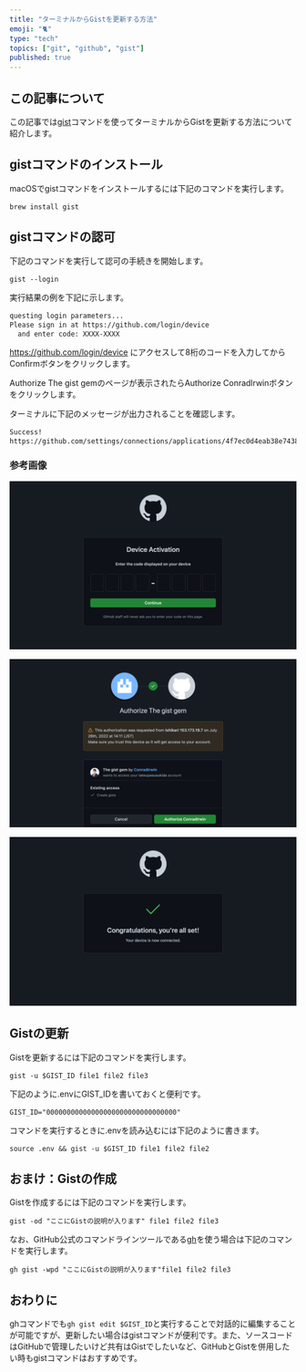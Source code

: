 ```yaml
---
title: "ターミナルからGistを更新する方法"
emoji: "🐈"
type: "tech"
topics: ["git", "github", "gist"]
published: true
---
```


## この記事について

この記事では[gist](https://github.com/defunkt/gist)コマンドを使ってターミナルからGistを更新する方法について紹介します。



## gistコマンドのインストール

macOSでgistコマンドをインストールするには下記のコマンドを実行します。

```shell
brew install gist
```



## gistコマンドの認可

下記のコマンドを実行して認可の手続きを開始します。

```shell
gist --login
```

実行結果の例を下記に示します。

```
questing login parameters...
Please sign in at https://github.com/login/device
  and enter code: XXXX-XXXX
```

https://github.com/login/device にアクセスして8桁のコードを入力してからConfirmボタンをクリックします。

Authorize The gist gemのページが表示されたらAuthorize Conradlrwinボタンをクリックします。

ターミナルに下記のメッセージが出力されることを確認します。

```
Success! https://github.com/settings/connections/applications/4f7ec0d4eab38e74384e
```

### 参考画像

![](/images/articles/gist-cli-update/img-authorize-01.png)

![](/images/articles/gist-cli-update/img-authorize-02.png)

![](/images/articles/gist-cli-update/img-authorize-03.png)



## Gistの更新

Gistを更新するには下記のコマンドを実行します。

```shell
gist -u $GIST_ID file1 file2 file3
```

下記のように.envにGIST_IDを書いておくと便利です。

```:.env
GIST_ID="00000000000000000000000000000000"
```

コマンドを実行するときに.envを読み込むには下記のように書きます。

```shell
source .env && gist -u $GIST_ID file1 file2 file2
```



## おまけ：Gistの作成

Gistを作成するには下記のコマンドを実行します。

```shell
gist -od "ここにGistの説明が入ります" file1 file2 file3
```

なお、GitHub公式のコマンドラインツールである[gh](https://cli.github.com/)を使う場合は下記のコマンドを実行します。

```shell
gh gist -wpd "ここにGistの説明が入ります"file1 file2 file3
```



## おわりに

ghコマンドでも`gh gist edit $GIST_ID`と実行することで対話的に編集することが可能ですが、更新したい場合はgistコマンドが便利です。また、ソースコードはGitHubで管理したいけど共有はGistでしたいなど、GitHubとGistを併用したい時もgistコマンドはおすすめです。
